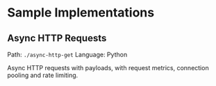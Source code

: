 # Sample Implementations

## Async HTTP Requests

Path: `./async-http-get`
Language: Python

Async HTTP requests with payloads, with request metrics, connection pooling and rate limiting.